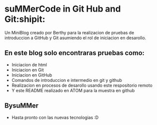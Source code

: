 # suMMerCode in Git Hub and Git:shipit:
Un MiniBlog creado por Berthy para la realizacion de pruebas de introduccion a GitHub y Git asumiendo el rol de iniciacion en desarollo.

## En este blog solo encontraras pruebas como:
* Iniciacion de html
* Iniciacion en Git
* Iniciacion en GitHub
* Comandos de introduccion e intermedio en git y github
* Realizacion en procesos de desarollo usando este respositorio remoto
* Y este README realizado en ATOM para la muestra en github

## BysuMMer
* Hasta pronto con las nuevas tecnologias :D
